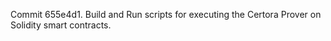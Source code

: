 Commit 655e4d1.                    Build and Run scripts for executing the Certora Prover on Solidity smart contracts.